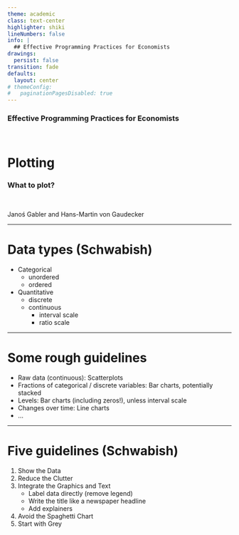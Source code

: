 ```yaml
---
theme: academic
class: text-center
highlighter: shiki
lineNumbers: false
info: |
  ## Effective Programming Practices for Economists
drawings:
  persist: false
transition: fade
defaults:
  layout: center
# themeConfig:
#   paginationPagesDisabled: true
---
```


### Effective Programming Practices for Economists

<br/>

# Plotting

### What to plot?

<br/>


Janoś Gabler and Hans-Martin von Gaudecker

---

# Data types (Schwabish)

- Categorical
  - unordered
  - ordered
- Quantitative
  - discrete
  - continuous
    - interval scale
    - ratio scale

---

# Some rough guidelines

- Raw data (continuous): Scatterplots
- Fractions of categorical / discrete variables: Bar charts, potentially stacked
- Levels: Bar charts (including zeros!), unless interval scale
- Changes over time: Line charts
- ...

---

# Five guidelines (Schwabish)

1. Show the Data
1. Reduce the Clutter
1. Integrate the Graphics and Text
   - Label data directly (remove legend)
   - Write the title like a newspaper headline
   - Add explainers
1. Avoid the Spaghetti Chart
1. Start with Grey
